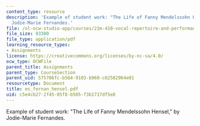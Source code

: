 ```yaml
---
content_type: resource
description: 'Example of student work: "The Life of Fanny Mendelssohn Hensel," by
  Jodie-Marie Fernandes.'
file: /ol-ocw-studio-app/courses/21m-410-vocal-repertoire-and-performance-women-composers-spring-2007/c5e4cb272f4505f8b505f3b1717df5e8_es_fernan_hensel.pdf
file_size: 93300
file_type: application/pdf
learning_resource_types:
- Assignments
license: https://creativecommons.org/licenses/by-nc-sa/4.0/
ocw_type: OCWFile
parent_title: Assignments
parent_type: CourseSection
parent_uid: 575706fc-b564-9103-b960-c62582964e01
resourcetype: Document
title: es_fernan_hensel.pdf
uid: c5e4cb27-2f45-05f8-b505-f3b1717df5e8
---
```

Example of student work: "The Life of Fanny Mendelssohn Hensel," by Jodie-Marie Fernandes.